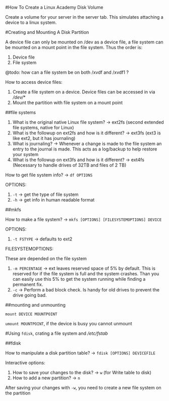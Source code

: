#How To Create a Linux Academy Disk Volume

Create a volume for your server in the server tab. This simulates attaching a device to a linux system.

#Creating and Mounting A Disk Partition

A device file can only be mounted on /dev as a device file, a file system can be mounted on a mount point in the file system. Thus the order is:

1. Device file
2. File system

@todo: how can a file system be on both /xvdf and /xvdf1 ?

How to access device files:

1. Create a file system on a device. Device files can be accessed in via */dev/**
2. Mount the partition with file system on a mount point

##file systems

1. What is the original native Linux file system? -> ext2fs (second extended file systems, native for Linux)
2. What is the followup on ext2fs and how is it different? -> ext3fs (ext3 is like ext2, but it has journaling)
3. What is journaling? -> Whenever a change is made to the file system an entry to the journal is made. This acts as a log/backup to help restore your system
4. What is the followup on ext3fs and how is it different? -> ext4fs (Necessary to handle drives of 32TB and files of 2 TB)

How to get file system info? -> `df OPTIONS`

OPTIONS:

1. `-t` -> get the type of file system
2. `-h` -> get info in human readable format

##mkfs

How to make a file system? -> `mkfs [OPTIONS] [FILESYSTEMOPTIONS] DEVICE`

OPTIONS:

1. `-t FSTYPE` -> defaults to ext2

FILESYSTEMOPTIONS:

These are depended on the file system

1. `-m PERCENTAGE` -> ext leaves reserved space of 5% by default. This is reserved for if the file system is full and the system crashes. Than you can easily use this 5% to get the system running while finding a permanent fix.
2. `-c` -> Perform a bad block check. Is handy for old drives to prevent the drive going bad.

##mounting and unmounting

`mount DEVICE MOUNTPOINT`

`umount MOUNTPOINT`, if the device is busy you cannot unmount

#Using `fdisk`, crating a file system and */etc/fstab*

##fdisk

How to manipulate a disk partition table? -> `fdisk [OPTIONS] DEVICEFILE`

Interactive options:

1. How to save your changes to the disk? -> `w` (for Write table to disk) 
2. How to add a new partition? -> `n`

After saving your changes with `-w`, you need to create a new file system on the partition
